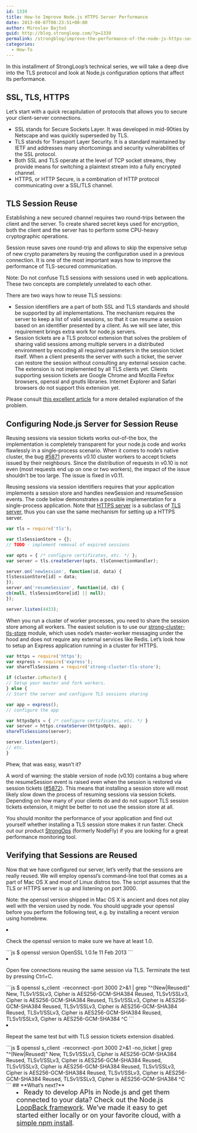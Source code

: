 ```yaml
---
id: 1339
title: How-to Improve Node.js HTTPS Server Performance
date: 2013-08-07T08:23:51+00:00
author: Miroslav Bajtoš
guid: http://blog.strongloop.com/?p=1339
permalink: /strongblog/improve-the-performance-of-the-node-js-https-server/
categories:
  - How-To
---
```

<p dir="ltr">
  In this installment of StrongLoop’s technical series, we will take a deep dive into the TLS protocol and look at Node.js configuration options that affect its performance.
</p>

<h2 dir="ltr">
  SSL, TLS, HTTPS
</h2>

<p dir="ltr">
  Let’s start with a quick recapitulation of protocols that allows you to secure your client-server connections.
</p>

  * SSL stands for Secure Sockets Layer. It was developed in mid-90ties by Netscape and was quickly superseded by TLS.
  * TLS stands for Transport Layer Security. It is a standard maintained by IETF and addresses many shortcomings and security vulnerabilities of the SSL protocol.
  * Both SSL and TLS operate at the level of TCP socket streams, they provide means for switching a plaintext stream into a fully encrypted channel.
  * HTTPS, or HTTP Secure, is a combination of HTTP protocol communicating over a SSL/TLS channel.

<h2 dir="ltr">
  TLS Session Reuse
</h2>

<p dir="ltr">
  Establishing a new secured channel requires two round-trips between the client and the server. To create shared secret keys used for encryption, both the client and the server has to perform some CPU-heavy cryptographic operations.
</p>

<p dir="ltr">
  Session reuse saves one round-trip and allows to skip the expensive setup of new crypto parameters by reusing the configuration used in a previous connection. It is one of the most important ways how to improve the performance of TLS-secured communication.
</p>

<p dir="ltr">
  Note: Do not confuse TLS sessions with sessions used in web applications. These two concepts are completely unrelated to each other.
</p>

<p dir="ltr">
  There are two ways how to reuse TLS sessions:
</p>

  * Session identifiers are a part of both SSL and TLS standards and should be supported by all implementations. The mechanism requires the server to keep a list of valid sessions, so that it can resume a session based on an identifier presented by a client. As we will see later, this requirement brings extra work for node.js servers.
  * Session tickets are a TLS protocol extension that solves the problem of sharing valid sessions among multiple servers in a distributed environment by encoding all required parameters in the session ticket itself. When a client presents the server with such a ticket, the server can restore the session without consulting any external session cache. The extension is not implemented by all TLS clients yet. Clients supporting session tickets are Google Chrome and Mozilla Firefox browsers, openssl and gnutls libraries. Internet Explorer and Safari browsers do not support this extension yet.

<p dir="ltr">
  Please consult <a href="http://vincent.bernat.im/en/blog/2011-ssl-session-reuse-rfc5077.html">this excellent article</a> for a more detailed explanation of the problem.
</p>

<h2 dir="ltr">
  Configuring Node.js Server for Session Reuse
</h2>

<p dir="ltr">
  Reusing sessions via session tickets works out-of-the box, the implementation is completely transparent for your node.js code and works flawlessly in a single-process scenario. When it comes to node&#8217;s native cluster, the bug <a href="https://github.com/joyent/node/issues/5871">#5871</a> prevents v0.10 cluster workers to accept tickets issued by their neighbours. Since the distribution of requests in v0.10 is not even (most requests end up on one or two workers), the impact of the issue shouldn’t be too large. The issue is fixed in v0.11.
</p>

<p dir="ltr">
  Reusing sessions via session identifiers requires that your application implements a session store and handles newSession and resumeSession events. The code below demonstrates a possible implementation for a single-process application. Note that <a href="http://nodejs.org/api/https.html">HTTPS server</a> is a subclass of <a href="http://nodejs.org/api/tls.html">TLS server</a>, thus you can use the same mechanism for setting up a HTTPS server.
</p>

```js
var tls = require('tls');

var tlsSessionStore = {};
// TODO - implement removal of expired sessions

var opts = { /* configure certificates, etc. */ };
var server = tls.createServer(opts, tlsConnectionHandler);

server.on('newSession', function(id, data) {
tlsSessionStore[id] = data;
});
server.on('resumeSession', function(id, cb) {
cb(null, tlsSessionStore[id] || null);
});

server.listen(4433);
```

<p dir="ltr">
  When you run a cluster of worker processes, you need to share the session store among all workers. The easiest solution is to use our <a href="https://npmjs.org/package/strong-cluster-tls-store">strong-cluster-tls-store</a> module, which uses node&#8217;s master-worker messaging under the hood and does not require any external services like Redis. Let&#8217;s look how to setup an Express application running in a cluster for HTTPS.
</p>

```js
var https = require('https');
var express = require('express');
var shareTlsSessions = require('strong-cluster-tls-store');

if (cluster.isMaster) {
// Setup your master and fork workers.
} else {
// Start the server and configure TLS sessions sharing

var app = express();
// configure the app

var httpsOpts = { /* configure certificates, etc. */ }
var server = https.createServer(httpsOpts, app);
shareTlsSessions(server);

server.listen(port);
// etc.
}
```

<p dir="ltr">
  Phew, that was easy, wasn&#8217;t it?
</p>

<p dir="ltr">
  A word of warning: the stable version of node (v0.10) contains a bug where the resumeSession event is raised even when the session is restored via session tickets (<a href="https://github.com/joyent/node/issues/5872">#5872</a>). This means that installing a session store will most likely slow down the process of resuming sessions via session tickets. Depending on how many of your clients do and do not support TLS session tickets extension, it might be better to not use the session store at all.
</p>

<p dir="ltr">
  You should monitor the performance of your application and find out yourself whether installing a TLS session store makes it run faster. Check out our product <a href="http://nodefly.com/">StrongOps</a> (formerly NodeFly) if you are looking for a great performance monitoring tool.
</p>

<h2 dir="ltr">
  Verifying that Sessions are Reused
</h2>

<p dir="ltr">
  Now that we have configured our server, let&#8217;s verify that the sessions are really reused. We will employ openssl&#8217;s command-line tool that comes as a part of Mac OS X and most of Linux distros too. The script assumes that the TLS or HTTPS server is up and listening on port 3000.
</p>

<p dir="ltr">
  Note: the openssl version shipped in Mac OS X is ancient and does not play well with the version used by node. You should upgrade your openssl before you perform the following test, e.g. by installing a recent version using homebrew.
</p>

<li dir="ltr"><p dir="ltr">Check the openssl version to make sure we have at least 1.0. </p>
</li>
```js
$ openssl version
OpenSSL 1.0.1e 11 Feb 2013
```
<li dir="ltr"><p dir="ltr">Open few connections reusing the same session via TLS. Terminate the test by pressing Ctrl+C.</p>
</li>
 ```js
$ openssl s_client  -reconnect -port 3000 2>&1 
| grep "^(New|Reused)"
New, TLSv1/SSLv3, Cipher is AES256-GCM-SHA384
Reused, TLSv1/SSLv3, Cipher is AES256-GCM-SHA384
Reused, TLSv1/SSLv3, Cipher is AES256-GCM-SHA384
Reused, TLSv1/SSLv3, Cipher is AES256-GCM-SHA384
Reused, TLSv1/SSLv3, Cipher is AES256-GCM-SHA384
Reused, TLSv1/SSLv3, Cipher is AES256-GCM-SHA384
^C
```
<li dir="ltr"><p dir="ltr">Repeat the same test but with TLS session tickets extension disabled.</p> 
</li>
```js
$ openssl s_client  -reconnect -port 3000 2>&1 -no_ticket 
| grep "^(New|Reused)"
New, TLSv1/SSLv3, Cipher is AES256-GCM-SHA384
Reused, TLSv1/SSLv3, Cipher is AES256-GCM-SHA384
Reused, TLSv1/SSLv3, Cipher is AES256-GCM-SHA384
Reused, TLSv1/SSLv3, Cipher is AES256-GCM-SHA384
Reused, TLSv1/SSLv3, Cipher is AES256-GCM-SHA384
Reused, TLSv1/SSLv3, Cipher is AES256-GCM-SHA384
^C
```
## **What’s next?**

<li style="margin-left: 2em;">
  <span style="font-size: 18px;">Ready to develop APIs in Node.js and get them connected to your data? Check out the Node.js <a href="http://loopback.io/">LoopBack framework</a>. We’ve made it easy to get started either locally or on your favorite cloud, with a <a href="http://strongloop.com/get-started/">simple npm install</a>.</span>
</li>

&nbsp;